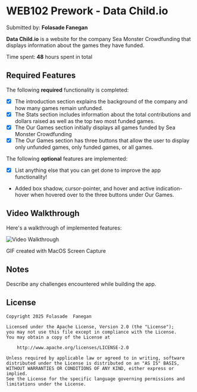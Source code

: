 # WEB102 Prework - **Data Child.io**

Submitted by: **Folasade  Fanegan**

**Data Child.io** is a website for the company Sea Monster Crowdfunding that displays information about the games they have funded.

Time spent: **48** hours spent in total

## Required Features

The following **required** functionality is completed:

* [x] The introduction section explains the background of the company and how many games remain unfunded.
* [x] The Stats section includes information about the total contributions and dollars raised as well as the top two most funded games.
* [x] The Our Games section initially displays all games funded by Sea Monster Crowdfunding
* [x] The Our Games section has three buttons that allow the user to display only unfunded games, only funded games, or all games.

The following **optional** features are implemented:

* [x] List anything else that you can get done to improve the app functionality!
*  Added box shadow, cursor-pointer, and hover and  active indication-hover when hovered over to the three buttons under Our Games.

## Video Walkthrough

Here's a walkthrough of implemented features:

<img src='https://drive.google.com/file/d/1CU0_E2Ybrd02_X5d6hJyiteSwE9J7lDC/view?usp=drive_link' title='Video Walkthrough' width='' alt='Video Walkthrough' />

<!-- Replace this with whatever GIF tool you used! -->
GIF created with MacOS Screen Capture  
<!-- Recommended tools:
[Kap](https://getkap.co/) for macOS
[ScreenToGif](https://www.screentogif.com/) for Windows
[peek](https://github.com/phw/peek) for Linux. -->

## Notes

Describe any challenges encountered while building the app.

## License

    Copyright 2025 Folasade  Fanegan

    Licensed under the Apache License, Version 2.0 (the "License");
    you may not use this file except in compliance with the License.
    You may obtain a copy of the License at

        http://www.apache.org/licenses/LICENSE-2.0

    Unless required by applicable law or agreed to in writing, software
    distributed under the License is distributed on an "AS IS" BASIS,
    WITHOUT WARRANTIES OR CONDITIONS OF ANY KIND, either express or implied.
    See the License for the specific language governing permissions and
    limitations under the License.
